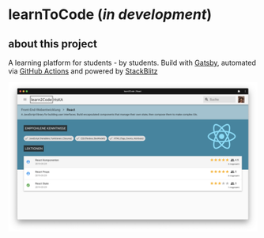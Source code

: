 # learnToCode (<i>in development</i>)

## about this project

A learning platform for students - by students. Build with [Gatsby](https://www.gatsbyjs.org/), automated via [GitHub Actions](https://github.com/features/actions) and powered by [StackBlitz](https://stackblitz.com/)

![](./example.png)

